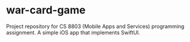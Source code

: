 # war-card-game
Project repository for CS 8803 (Mobile Apps and Services) programming assignment. A simple iOS app that implements SwiftUI. 
